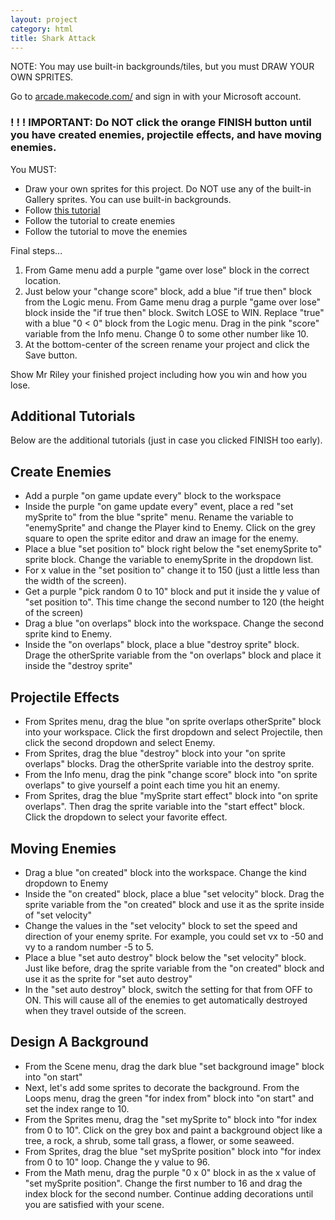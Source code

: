 ```yaml
---
layout: project
category: html
title: Shark Attack
---
```


NOTE: You may use built-in backgrounds/tiles, but you must DRAW YOUR OWN SPRITES.

Go to [arcade.makecode.com/](https://arcade.makecode.com/) and sign in with your Microsoft account.

### ! ! ! IMPORTANT: Do NOT click the orange FINISH button until you have created enemies, projectile effects, and have moving enemies.


You MUST:
- Draw your own sprites for this project. Do NOT use any of the built-in Gallery sprites. You can use built-in backgrounds.
- Follow [this tutorial](https://arcade.makecode.com/#tutorial:/recipes/shark-splash/01-character)
- Follow the tutorial to create enemies
- Follow the tutorial to move the enemies



Final steps...

1.  From Game menu add a purple "game over lose" block in the correct location.
1.  Just below your "change score" block, add a blue "if true then" block from the Logic menu. From Game menu drag a purple "game over lose" block inside the "if true then" block. Switch LOSE to WIN. Replace "true" with a blue "0 < 0" block from the Logic menu. Drag in the pink "score" variable from the Info menu. Change 0 to some other number like 10.
1.  At the bottom-center of the screen rename your project and click the Save button.

Show Mr Riley your finished project including how you win and how you lose.


## Additional Tutorials

Below are the additional tutorials (just in case you clicked FINISH too early).

## Create Enemies

- Add a purple "on game update every" block to the workspace
- Inside the purple "on game update every" event, place a red "set mySprite to" from the blue "sprite" menu. Rename the variable to "enemySprite" and change the Player kind to Enemy. Click on the grey square to open the sprite editor and draw an image for the enemy.
- Place a blue "set position to" block right below the "set enemySprite to" sprite block. Change the variable to enemySprite in the dropdown list.
- For x value in the "set position to" change it to 150 (just a little less than the width of the screen).
- Get a purple "pick random 0 to 10" block and put it inside the y value of "set position to". This time change the second number to 120 (the height of the screen)
- Drag a blue "on overlaps" block into the workspace. Change the second sprite kind to Enemy.
- Inside the "on overlaps" block, place a blue "destroy sprite" block. Drage the otherSprite variable from the "on overlaps" block and place it inside the "destroy sprite"

## Projectile Effects

- From Sprites menu, drag the blue "on sprite overlaps otherSprite" block into your workspace. Click the first dropdown and select Projectile, then click the second dropdown and select Enemy.
- From Sprites, drag the blue "destroy" block into your "on sprite overlaps" blocks. Drag the otherSprite variable into the destroy sprite.
- From the Info menu, drag the pink "change score" block into "on sprite overlaps" to give yourself a point each time you hit an enemy.
- From Sprites, drag the blue "mySprite start effect" block into "on sprite overlaps". Then drag the sprite variable into the "start effect" block. Click the dropdown to select your favorite effect.


## Moving Enemies

- Drag a blue "on created" block into the workspace. Change the kind dropdown to Enemy
- Inside the "on created" block, place a blue "set velocity" block. Drag the sprite variable from the "on created" block and use it as the sprite inside of "set velocity"
- Change the values in the "set velocity" block to set the speed and direction of your enemy sprite. For example, you could set vx to -50 and vy to a random number -5 to 5.
- Place a blue "set auto destroy" block below the "set velocity" block. Just like before, drag the sprite variable from the "on created" block and use it as the sprite for "set auto destroy"
- In the "set auto destroy" block, switch the setting for that from OFF to ON. This will cause all of the enemies to get automatically destroyed when they travel outside of the screen.

## Design A Background

- From the Scene menu, drag the dark blue "set background image" block into "on start"
- Next, let's add some sprites to decorate the background. From the Loops menu, drag the green "for index from" block into "on start" and set the index range to 10.
- From the Sprites menu, drag the "set mySprite to" block into "for index from 0 to 10". Click on the grey box and paint a background object like a tree, a rock, a shrub, some tall grass, a flower, or some seaweed.
- From Sprites, drag the blue "set mySprite position" block into "for index from 0 to 10" loop. Change the y value to 96.
- From the Math menu, drag the purple "0 x 0" block in as the x value of "set mySprite position". Change the first number to 16 and drag the index block for the second number. Continue adding decorations until you are satisfied with your scene.
